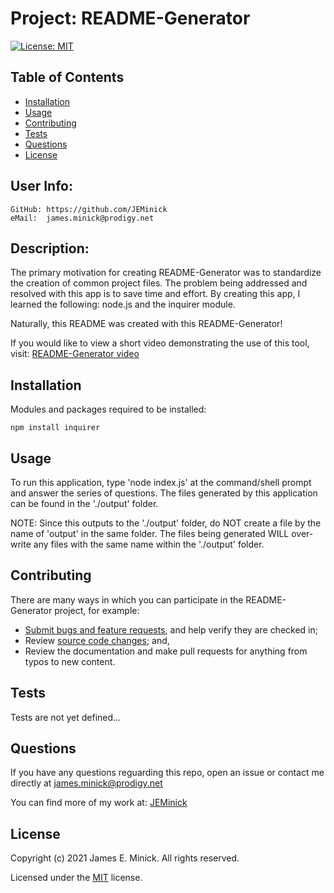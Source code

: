 # Project: README-Generator

  [![License: MIT](https://img.shields.io/badge/License-MIT-yellow.svg)](https://opensource.org/licenses/MIT)
  
## Table of Contents

*    [Installation](#installation)
*    [Usage](#usage)
*    [Contributing](#contributing)
*    [Tests](#tests)
*    [Questions](#questions)
*    [License](#license)

## User Info:
    GitHub: https://github.com/JEMinick   
    eMail:  james.minick@prodigy.net

## Description: 

The primary motivation for creating README-Generator was to standardize the creation of common project files.
The problem being addressed and resolved with this app is to save time and effort.
By creating this app, I learned the following: node.js and the inquirer module.

Naturally, this README was created with this README-Generator!

If you would like to view a short video demonstrating the use of this tool, visit:
[README-Generator video](https://youtu.be/HSCWvFNMoPI)

## Installation
<a name="installation"></a>

Modules and packages required to be installed:

```shell
npm install inquirer
```

## Usage
<a name="usage"></a>

To run this application, type 'node index.js' at the command/shell prompt and answer the series of questions. The files generated by this application can be found in the './output' folder.

NOTE: Since this outputs to the './output' folder, do NOT create a file by the name of 'output' in the same folder. The files being generated WILL over-write any files with the same name within the './output' folder.

## Contributing
<a name="contributing"></a>
There are many ways in which you can participate in the README-Generator project, for example:
*    [Submit bugs and feature requests](https://github.com/JEMinick/README-Generator/issues), and help verify they are checked in;
*    Review [source code changes](https://github.com/JEMinick/README-Generator/pulls); and,
*    Review the documentation and make pull requests for anything from typos to new content.

## Tests
<a name="tests"></a>
   Tests are not yet defined...

## Questions
<a name="questions"></a>
If you have any questions reguarding this repo, open an issue or
contact me directly at james.minick@prodigy.net

You can find more of my work at: [JEMinick](https://github.com/JEMinick)

## License
<a name="license"></a>
Copyright (c) 2021 James E. Minick. All rights reserved.

Licensed under the [MIT](./LICENSE) license.


